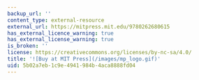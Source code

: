 ```yaml
---
backup_url: ''
content_type: external-resource
external_url: https://mitpress.mit.edu/9780262680615
has_external_licence_warning: true
has_external_license_warning: true
is_broken: ''
license: https://creativecommons.org/licenses/by-nc-sa/4.0/
title: '![Buy at MIT Press](/images/mp_logo.gif)'
uid: 5b02a7eb-1c9e-4941-984b-4aca8888fd04
---
```

